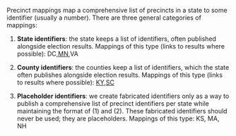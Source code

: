 Precinct mappings map a comprehensive list of precincts in a state to some identifier (usually a number). There are three general categories of mappings:

1. **State identifiers**: the state keeps a list of identifiers, often published alongside election results. Mappings of this type (links to results where possible): DC,[MN](http://www.sos.state.mn.us/Modules/ShowDocument.aspx?documentid=12177),VA

2. **County identifiers**: the counties keep a list of identifiers, which the state often publishes alongside election results. Mappings of this type (links to results where possible): [KY](http://elect.ky.gov/SiteCollectionDocuments/Election%20Results/2010-2019/2012/statprctg.txt),[SC](http://www.scvotes.org/data/scsec/RP0120_PollingLocations.csv)

3. **Placeholder identifiers**: we create fabricated identifiers only as a way to publish a comprehensive list of precinct identifiers per state while maintaining the format of (1) and (2). These fabricated identifiers should never be used; they are placeholders. Mappings of this type: KS, MA, NH
